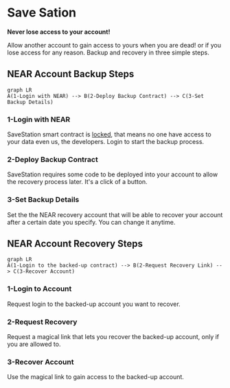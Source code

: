 # Save Sation

**Never lose access to your account!**

Allow another account to gain access to yours when you are dead! or if you lose access for any reason. Backup and recovery in three simple steps.

## NEAR Account Backup Steps
```mermaid
graph LR
A(1-Login with NEAR) --> B(2-Deploy Backup Contract) --> C(3-Set Backup Details)
```
### 1-Login with NEAR
SaveStation smart contract is  [locked](https://explorer.testnet.near.org/accounts/savestation.testnet), that means no one have access to your data even us, the developers. Login to start the backup process.

 ### 2-Deploy Backup Contract
SaveStation requires some code to be deployed into your account to allow the recovery process later. It's a click of a button.

### 3-Set Backup Details
Set the the NEAR recovery account that will be able to recover your account after a certain date you specify. You can change it anytime.

## NEAR Account Recovery Steps
```mermaid
graph LR
A(1-Login to the backed-up contract) --> B(2-Request Recovery Link) --> C(3-Recover Account)
```
### 1-Login to Account
Request login to the backed-up account you want to recover.

### 2-Request Recovery
Request a magical link that lets you recover the backed-up account, only if you are allowed to.

### 3-Recover Account
Use the magical link to gain access to the backed-up account.
